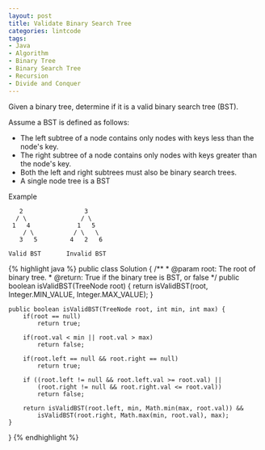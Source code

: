```yaml
---
layout: post
title: Validate Binary Search Tree
categories: lintcode
tags:
- Java
- Algorithm
- Binary Tree
- Binary Search Tree
- Recursion
- Divide and Conquer
---
```


Given a binary tree, determine if it is a valid binary search tree (BST).

Assume a BST is defined as follows:

- The left subtree of a node contains only nodes with keys less than the node's key.
- The right subtree of a node contains only nodes with keys greater than the node's key.
- Both the left and right subtrees must also be binary search trees.
- A single node tree is a BST

Example

```
   2                 3      
  / \               / \
 1   4             1   5
    / \           / \   \  
   3   5         4   2   6

Valid BST       Invalid BST
```

{% highlight java %}
public class Solution {
    /**
     * @param root: The root of binary tree.
     * @return: True if the binary tree is BST, or false
     */
    public boolean isValidBST(TreeNode root) {
        return isValidBST(root, Integer.MIN_VALUE, Integer.MAX_VALUE);
    }
    
    public boolean isValidBST(TreeNode root, int min, int max) {
        if(root == null)
            return true;
            
        if(root.val < min || root.val > max)
            return false;
            
        if(root.left == null && root.right == null)
            return true;
            
        if ((root.left != null && root.left.val >= root.val) ||
            (root.right != null && root.right.val <= root.val))
            return false;
        
        return isValidBST(root.left, min, Math.min(max, root.val)) &&
            isValidBST(root.right, Math.max(min, root.val), max);
    }
}
{% endhighlight %}